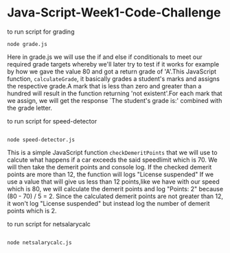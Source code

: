 # Java-Script-Week1-Code-Challenge
to run script for grading

```
node grade.js
```
Here in grade.js we will use the if and else if conditionals to meet our required grade targets whereby we'll later try to test if it works for example by how we gave the value 80 and got a return grade of 'A'.This JavaScript function, `calculateGrade`, it basically grades a student's marks and assigns the respective grade.A mark that is less than zero and greater than a hundred will result in the function returning 'not existent'.For each mark that we assign, we will get the response `The student's grade is:' combined with the grade letter.

to run script for speed-detector

```

node speed-detector.js

```
This is a simple JavaScript function `checkDemeritPoints` that we will use to calcute what happens if a car exceeds the said speedlimit which is 70.
We will then take the demerit points and console log. If the checked demerit points are more than 12, the function will logs "License suspended"
If we use a value that will give us less than 12 points,like we have with our speed which is 80,  we will calculate the demerit points and log "Points: 2" because (80 - 70) / 5 = 2. Since the calculated demerit points are not greater than 12, it won't log "License suspended" but instead log the number of demerit points which is 2.


to run script for netsalarycalc

```

node netsalarycalc.js

```